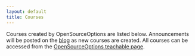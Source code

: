 ```yaml
---
layout: default
title: Courses
---
```

Courses created by OpenSourceOptions are listed below. Announcements will be posted on the [blog](http://opensourceoptions.com/blog) as new courses are created. All courses can be accessed from the [OpenSourceOptions teachable page](https://opensourceoptions.teachable.com).
